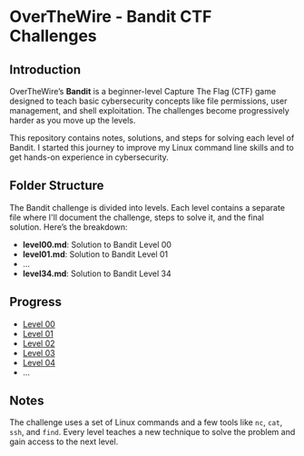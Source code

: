 # OverTheWire - Bandit CTF Challenges

## Introduction

OverTheWire’s **Bandit** is a beginner-level Capture The Flag (CTF) game designed to teach basic cybersecurity concepts like file permissions, user management, and shell exploitation. The challenges become progressively harder as you move up the levels.

This repository contains notes, solutions, and steps for solving each level of Bandit. I started this journey to improve my Linux command line skills and to get hands-on experience in cybersecurity.

## Folder Structure

The Bandit challenge is divided into levels. Each level contains a separate file where I'll document the challenge, steps to solve it, and the final solution. Here’s the breakdown:

- **level00.md**: Solution to Bandit Level 00
- **level01.md**: Solution to Bandit Level 01
- ...
- **level34.md**: Solution to Bandit Level 34

## Progress

- [Level 00](OverTheWire/Bandit/level00.md)
- [Level 01](OverTheWire/Bandit/level01.md)
- [Level 02](OverTheWire/Bandit/level02.md)
- [Level 03](OverTheWire/Bandit/level03.md)
- [Level 04](OverTheWire/Bandit/level04.md)
- ...

## Notes

The challenge uses a set of Linux commands and a few tools like `nc`, `cat`, `ssh`, and `find`. Every level teaches a new technique to solve the problem and gain access to the next level.
